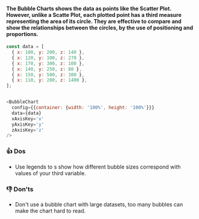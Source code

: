 #### The Bubble Charts shows the data as points like the Scatter Plot. However, unlike a Scatte Plot, each plotted point has a third measure representing the area of its circle. They are effective to compare and show the relationships between the circles, by the use of positioning and proportions. 

```js
const data = [
  { x: 100, y: 200, z: 140 },
  { x: 120, y: 100, z: 270 },
  { x: 170, y: 300, z: 100 },
  { x: 140, y: 250, z: 80 },
  { x: 150, y: 500, z: 300 },
  { x: 110, y: 280, z: 1400 },
];


<BubbleChart
  config={{container: {width: '100%', height: '100%'}}}
  data={data}
  xAxisKey='x'
  yAxisKey='y'
  zAxisKey='z'
/>
```

### 👍 Dos
- Use legends to s show how different bubble sizes correspond with values of your third variable. 

### 👎 Don'ts
- Don't use a bubble chart with large datasets, too many bubbles can make the chart hard to read.
